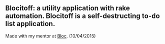 ## Blocitoff: a utility application with rake automation. Blocitoff is a self-destructing to-do list application.

Made with my mentor at [Bloc](http://bloc.io). (10/04/2015)